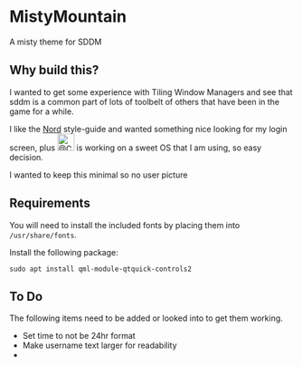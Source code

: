 # MistyMountain

A misty theme for SDDM

## Why build this?

I wanted to get some experience with Tiling Window Managers and see that sddm is a common part of lots of toolbelt of others that have been in the game for a while.

 I like the [Nord](https://www.nordtheme.com/) style-guide and wanted something nice looking for my login screen, plus <a class="d-inline-block" data-hovercard-type="user" data-hovercard-url="/users/ChrisTitusTech/hovercard" data-octo-click="hovercard-link-click" data-octo-dimensions="link_type:self" href="https://github.com/ChrisTitusTech/"><img class="avatar avatar-user" src="https://avatars.githubusercontent.com/u/7896101?s=80&amp;v=4" width="30" height="30" alt="@ChrisTitusTech"></a> is working on a sweet OS that I am using, so easy decision.

 I wanted to keep this minimal so no user picture

## Requirements

You will need to install the included fonts by placing them into `/usr/share/fonts`.

Install the following package:

```
sudo apt install qml-module-qtquick-controls2
```

## To Do

The following items need to be added or looked into to get them working.

* Set time to not be 24hr format
* Make username text larger for readability
* 
